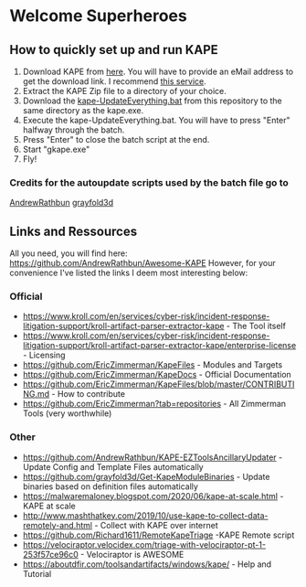 # Welcome Superheroes

## How to quickly set up and run KAPE

1.  Download KAPE from [here](https://www.kroll.com/en/services/cyber-risk/incident-response-litigation-support/kroll-artifact-parser-extractor-kape). You will have to provide an eMail address to get the download link. I recommend [this service](https://temp-mail.org/en/).
2.  Extract the KAPE Zip file to a directory of your choice.
3.  Download the [kape-UpdateEverything.bat](https://raw.githubusercontent.com/eichol/Hacktober_KAPE_2022/main/kape-UpdateEverything.bat) from this repository to the same directory as the kape.exe.
4.  Execute the kape-UpdateEverything.bat. You will have to press "Enter" halfway through the batch.
5.  Press "Enter" to close the batch script at the end.
6.  Start "gkape.exe"
7.  Fly!

### Credits for the autoupdate scripts used by the batch file go to

[AndrewRathbun](https://github.com/AndrewRathbun) [grayfold3d](https://github.com/grayfold3d)

## Links and Ressources

All you need, you will find here: https://github.com/AndrewRathbun/Awesome-KAPE
However, for your convenience I've listed the links I deem most interesting below:

### Official

- https://www.kroll.com/en/services/cyber-risk/incident-response-litigation-support/kroll-artifact-parser-extractor-kape \- The Tool itself
- https://www.kroll.com/en/services/cyber-risk/incident-response-litigation-support/kroll-artifact-parser-extractor-kape/enterprise-license \- Licensing
- https://github.com/EricZimmerman/KapeFiles \- Modules and Targets
- https://github.com/EricZimmerman/KapeDocs \- Official Documentation
- https://github.com/EricZimmerman/KapeFiles/blob/master/CONTRIBUTING.md \- How to contribute
- https://github.com/EricZimmerman?tab=repositories \- All Zimmerman Tools (very worthwhile)

### Other

- https://github.com/AndrewRathbun/KAPE-EZToolsAncillaryUpdater \- Update Config and Template Files automatically
- https://github.com/grayfold3d/Get-KapeModuleBinaries \- Update binaries based on definition files automatically
- https://malwaremaloney.blogspot.com/2020/06/kape-at-scale.html -KAPE at scale
- http://www.mashthatkey.com/2019/10/use-kape-to-collect-data-remotely-and.html \- Collect with KAPE over internet
- https://github.com/Richard1611/RemoteKapeTriage -KAPE Remote script
- https://velociraptor.velocidex.com/triage-with-velociraptor-pt-1-253f57ce96c0 \- Velociraptor is AWESOME
- https://aboutdfir.com/toolsandartifacts/windows/kape/ \- Help and Tutorial

